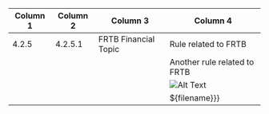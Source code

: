 | Column 1 | Column 2 | Column 3             | Column 4                                                                                                          |
| -------- | -------- | -------------------- | ----------------------------------------------------------------------------------------------------------------- |
| 4.2.5    | 4.2.5.1  | FRTB Financial Topic | Rule related to FRTB                                                                                              |
|          |          |                      | Another rule related to FRTB                                                                                      |
|          |          |                      | ![Alt Text](https://encrypted-tbn0.gstatic.com/images?q=tbn:ANd9GcQf7Q3xKebsZM5cmlyvTBtcboCmdQkao-IxHOYK_wlu2g&s) |
|          |          |                      | ${filename}}}                                                                                                     |
